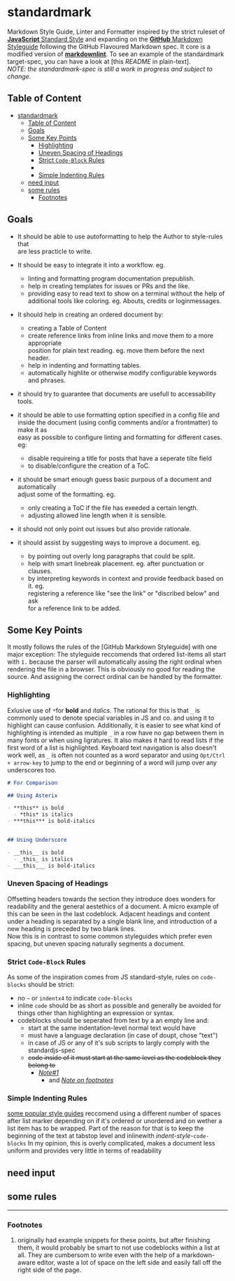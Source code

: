 # standardmark

Markdown Style Guide, Linter and Formatter inspired by the strict ruleset of
[**JavaScript** Standard Style] and expanding on the [**GitHub** Markdown Styleguide]
following the GitHub Flavoured Markdown spec. It core is a modified version of
**[markdownlint]**. To see an example of the standardmark target-spec,
you can have a look at [this *README* in plain-text].  
*NOTE: the standardmark-spec is still a work in progress and subject to change*.

[markdownlint]:<https://github.com/DavidAnson/markdownlint>
"GitHub repo"
[**JavaScript** Standard Style]: <https://standardjs.com/index.html>
"Homepage"
[**GitHub** Markdown Styleguide]: <https://github.com/style-guides/Markdown>
"Styleguide repo"
[*README* in plain-text]: <https://raw.githubusercontent.com/KilianKilmister/standardmark/master/README.md>
"plain-text version"


## Table of Content
<!-- TOC -->

- [standardmark](#standardmark)
  - [Table of Content](#table-of-content)
  - [Goals](#goals)
  - [Some Key Points](#some-key-points)
    - [Highlighting](#highlighting)
    - [Uneven Spacing of Headings](#uneven-spacing-of-headings)
    - [Strict `Code-Block` Rules](#strict-code-block-rules)
    - [](#)
    - [Simple Indenting Rules](#simple-indenting-rules)
  - [need input](#need-input)
  - [some rules](#some-rules)
    - [Footnotes](#footnotes)

<!-- /TOC -->

## Goals

- It should be able to use autoformatting to help the Author to style-rules that  
  are less practicle to write.
- It should be easy to integrate it into a workflow. eg.
  - linting and formatting program documentation prepublish.
  - help in creating templates for issues or PRs and the like.
  - providing easy to read text to show on a terminal without the help of  
    additional tools like coloring. eg. Abouts, credits or loginmessages.

- It should help in creating an ordered document by:
  - creating a Table of Content
  - create reference links from inline links and move them to a more appropriate  
    position for plain text reading. eg. move them before the next header.
  - help in indenting and formatting tables.
  - automatically highlite or otherwise modify configurable keywords and phrases.

- it should try to guarantee that documents are usefull to accessability tools.
- it should be able to use formatting option specified in a config file and  
  inside the document (using config comments and/or a frontmatter) to make it as  
  easy as possible to configure linting and formatting for different cases. eg:
  - disable requireing a title for posts that have a seperate tilte field
  - to disable/configure the creation of a ToC.

- it should be smart enough guess basic purpous of a document and automatically  
  adjust some of the formatting. eg.
  - only creating a ToC if the file has exeeded a certain length.
  - adjusting allowed line length when it is sensible.

- it should not only point out issues but also provide rationale.
- it should assist by suggesting ways to improve a document. eg.
  - by pointing out overly long paragraphs that could be split.
  - help with smart linebreak placement. eg. after punctuation or clauses.
  - by interpreting keywords in context and provide feedback based on it. eg.  
    registering a reference like "see the link" or "discribed below" and ask  
    for a reference link to be added.


## Some Key Points

It mostly follows the rules of the [GitHub Markdown Styleguide] with
one major exception: The styleguide reccomends that ordered list-items all
start with `1.` because the parser will automatically assing the right ordinal
when rendering the file in a browser. This is obviously no good for
reading the source. And assigning the correct ordinal can be handled by
the formatter.


### Highlighting

Exlusive use of `*`for **bold** and *italics*.
The rational for this is that `_` is commonly used to denote special variables in
JS and co. and using it to highlight can cause confusion. Additionally, it is
easier to see what kind of highlighting is intended as multiple `_` in a row have
no gap between them in many fonts or when using ligratures. It also makes
it hard to read lists if the first word of a list is highlighted. Keyboard
text navigation is also doesn't work well, as `_` is often not counted as a
word separator and using `Opt/Ctrl + arrow-key` to jump to the end or beginning of
a word will jump over any underscores too.

```md
# For Comparison

## Using Asterix

- **this** is bold
  - *this* is italics
- ***this*** is bold-italics


## Using Underscore

- __this__ is bold
  - _this_ is italics
- ___this___ is bold-italics
```


### Uneven Spacing of Headings

Offsetting headers towards the section they introduce does wonders for
readability and the general aestethics of a document. A micro example of
this can be seen in the last codeblock. Adjacent headings and content under
a heading is separated by a single blank line, and introduction of
a new heading is preceded by two blank lines.  
Now this is in contrast to some common styleguides which prefer even spacing,
but uneven spacing naturally segments a document.


### Strict `Code-Block` Rules

As some of the inspiration comes from JS standard-style,
rules on `code-blocks` should be strict:

- no `~` or `indentx4` to indicate `code-blocks`
- inline `code` should be as short as possible and generally be avoided for
  things other than highlighting an expression or syntax.
- codeblocks should be seperated from text by a an empty line and:
  - start at the same indentation-level normal text would have
  - must have a language declaration (in case of doupt, chose "text")
  - in case of JS or any of it's sub scripts to largly comply with the
    standardjs-spec
  - ~~code inside of it must start at the same level as
    the codeblock they belong to~~
    - *[Note#1](#footnotes)*
      - and [*Note on footnotes*](#footnotes)


###  


### Simple Indenting Rules


[some popular style guides] reccomend using a different number of spaces after
list marker depending on if it's ordered or unordered and on wether a list item
has to be wrapped. Part of the reason for that is to keep the beginning of
the text at tabstop level and inlinewith *indent-style*-`code-blocks`
In my opinion, this is overly complicated, makes a document less uniform and
provides very little in terms of readability


[some popular style guides]: <https://cirosantilli.com/markdown-style-guide#spaces-after-list-marker>
"cirosantilli.com"


## need input


## some rules

---


### Footnotes

1. originally had example snippets for these points, but after finishing them,
  it would probably be smart to not use codeblocks within a list at all.
  They are cumbersom to write even with the help of a markdown-aware editor,
  waste a lot of space on the left side and easily fall off the
  right side of the page.
